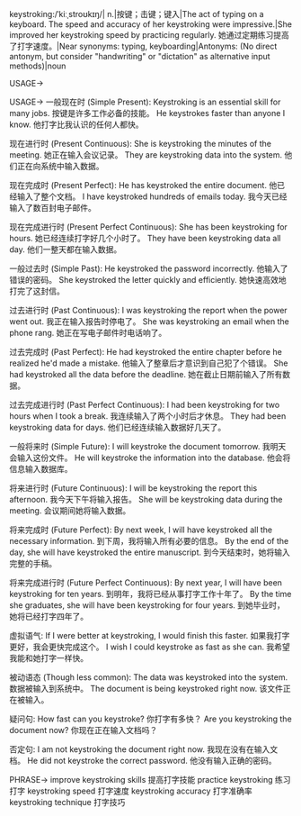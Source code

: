 keystroking:/ˈkiːˌstroʊkɪŋ/| n.|按键；击键；键入|The act of typing on a keyboard.  The speed and accuracy of her keystroking were impressive.|She improved her keystroking speed by practicing regularly. 她通过定期练习提高了打字速度。|Near synonyms: typing, keyboarding|Antonyms:  (No direct antonym, but consider "handwriting" or "dictation" as alternative input methods)|noun

USAGE->

USAGE->
一般现在时 (Simple Present):
Keystroking is an essential skill for many jobs.  按键是许多工作必备的技能。
He keystrokes faster than anyone I know. 他打字比我认识的任何人都快。

现在进行时 (Present Continuous):
She is keystroking the minutes of the meeting. 她正在输入会议记录。
They are keystroking data into the system. 他们正在向系统中输入数据。

现在完成时 (Present Perfect):
He has keystroked the entire document. 他已经输入了整个文档。
I have keystroked hundreds of emails today. 我今天已经输入了数百封电子邮件。

现在完成进行时 (Present Perfect Continuous):
She has been keystroking for hours. 她已经连续打字好几个小时了。
They have been keystroking data all day. 他们一整天都在输入数据。

一般过去时 (Simple Past):
He keystroked the password incorrectly. 他输入了错误的密码。
She keystroked the letter quickly and efficiently. 她快速高效地打完了这封信。


过去进行时 (Past Continuous):
I was keystroking the report when the power went out. 我正在输入报告时停电了。
She was keystroking an email when the phone rang.  她正在写电子邮件时电话响了。

过去完成时 (Past Perfect):
He had keystroked the entire chapter before he realized he'd made a mistake. 他输入了整章后才意识到自己犯了个错误。
She had keystroked all the data before the deadline.  她在截止日期前输入了所有数据。

过去完成进行时 (Past Perfect Continuous):
I had been keystroking for two hours when I took a break. 我连续输入了两个小时后才休息。
They had been keystroking data for days.  他们已经连续输入数据好几天了。

一般将来时 (Simple Future):
I will keystroke the document tomorrow.  我明天会输入这份文件。
He will keystroke the information into the database. 他会将信息输入数据库。


将来进行时 (Future Continuous):
I will be keystroking the report this afternoon.  我今天下午将输入报告。
She will be keystroking data during the meeting.  会议期间她将输入数据。

将来完成时 (Future Perfect):
By next week, I will have keystroked all the necessary information.  到下周，我将输入所有必要的信息。
By the end of the day, she will have keystroked the entire manuscript.  到今天结束时，她将输入完整的手稿。


将来完成进行时 (Future Perfect Continuous):
By next year, I will have been keystroking for ten years.  到明年，我将已经从事打字工作十年了。
By the time she graduates, she will have been keystroking for four years.  到她毕业时，她将已经打字四年了。


虚拟语气:
If I were better at keystroking, I would finish this faster. 如果我打字更好，我会更快完成这个。
I wish I could keystroke as fast as she can. 我希望我能和她打字一样快。


被动语态 (Though less common):
The data was keystroked into the system.  数据被输入到系统中。
The document is being keystroked right now.  该文件正在被输入。


疑问句:
How fast can you keystroke? 你打字有多快？
Are you keystroking the document now? 你现在正在输入文档吗？


否定句:
I am not keystroking the document right now. 我现在没有在输入文档。
He did not keystroke the correct password. 他没有输入正确的密码。


PHRASE->
improve keystroking skills  提高打字技能
practice keystroking  练习打字
keystroking speed  打字速度
keystroking accuracy  打字准确率
keystroking technique 打字技巧

